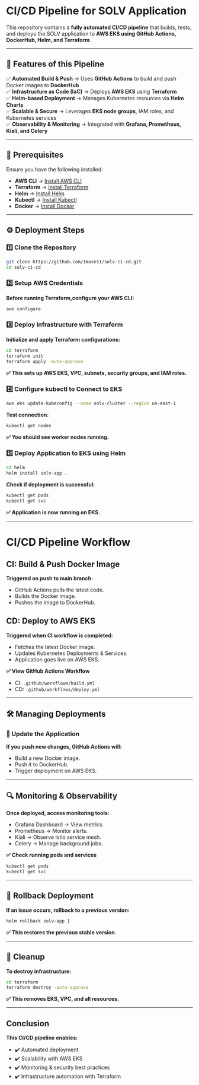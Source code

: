 # CI/CD Pipeline for SOLV Application  

This repository contains a **fully automated CI/CD pipeline** that builds, tests, and deploys the SOLV application to **AWS EKS using GitHub Actions, DockerHub, Helm, and Terraform**.

---

## 📌 Features of this Pipeline
✅ **Automated Build & Push** → Uses **GitHub Actions** to build and push Docker images to **DockerHub**  
✅ **Infrastructure as Code (IaC)** → Deploys **AWS EKS** using **Terraform**  
✅ **Helm-based Deployment** → Manages Kubernetes resources via **Helm Charts**  
✅ **Scalable & Secure** → Leverages **EKS node groups**, IAM roles, and Kubernetes services  
✅ **Observability & Monitoring** → Integrated with **Grafana, Prometheus, Kiali, and Celery**  

---

## 🔧 Prerequisites
Ensure you have the following installed:
- **AWS CLI** → [Install AWS CLI](https://docs.aws.amazon.com/cli/latest/userguide/install-cliv2.html)
- **Terraform** → [Install Terraform](https://developer.hashicorp.com/terraform/downloads)
- **Helm** → [Install Helm](https://helm.sh/docs/intro/install/)
- **Kubectl** → [Install Kubectl](https://kubernetes.io/docs/tasks/tools/)
- **Docker** → [Install Docker](https://docs.docker.com/get-docker/)

---

## ⚙️ Deployment Steps

### 1️⃣ Clone the Repository
```bash
git clone https://github.com/1moses1/solv-ci-cd.git
cd solv-ci-cd
```

### 2️⃣ Setup AWS Credentials

**Before running Terraform,configure your AWS CLI:**
```bash
aws configure
```
### 3️⃣ Deploy Infrastructure with Terraform

**Initialize and apply Terraform configurations:**
```bash
cd terraform
terraform init
terraform apply -auto-approve
```
**✅ This sets up AWS EKS, VPC, subnets, security groups, and IAM roles.**

### 4️⃣ Configure kubectl to Connect to EKS

```bash
aws eks update-kubeconfig --name solv-cluster --region us-east-1
```
**Test connection:**
```bash
kubectl get nodes
```
**✅ You should see worker nodes running.**

### 5️⃣ Deploy Application to EKS using Helm
```bash
cd helm
helm install solv-app .
```
**Check if deployment is successful:**
```bash
kubectl get pods
kubectl get svc
```
**✅ Application is now running on EKS.**

---

# CI/CD Pipeline Workflow

## CI: Build & Push Docker Image

**Triggered on push to main branch:**

- GitHub Actions pulls the latest code.
- Builds the Docker image.
- Pushes the image to DockerHub.


## CD: Deploy to AWS EKS

**Triggered when CI workflow is completed:**

- Fetches the latest Docker image.
- Updates Kubernetes Deployments & Services.
- Application goes live on AWS EKS.

**✅ View GitHub Actions Workflow**
- CI: ```.github/workflows/build.yml```
- CD: ```.github/workflows/deploy.yml```

---

## 🛠 Managing Deployments

### 📌 Update the Application
**If you push new changes, GitHub Actions will:**
- Build a new Docker image.
- Push it to DockerHub.
- Trigger deployment on AWS EKS.

---

## 🔍 Monitoring & Observability

**Once deployed, access monitoring tools:**
- Grafana Dashboard → View metrics.
- Prometheus → Monitor alerts.
- Kiali → Observe Istio service mesh.
- Celery → Manage background jobs.

**✅ Check running pods and services**
```bash
kubectl get pods
kubectl get svc
```

---

## 🛑 Rollback Deployment

**If an issue occurs, rollback to a previous version:**
```bash
helm rollback solv-app 1
```
**✅ This restores the previous stable version.**

---

## 📌 Cleanup
**To destroy infrastructure:**
```bash
cd terraform
terraform destroy -auto-approve
```
**✅ This removes EKS, VPC, and all resources.**

--- 

## Conclusion

**This CI/CD pipeline enables:**
- ✔️ Automated deployment
- ✔️ Scalability with AWS EKS
- ✔️ Monitoring & security best practices
- ✔️ Infrastructure automation with Terraform

